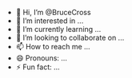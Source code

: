 - 👋 Hi, I’m @BruceCross
- 👀 I’m interested in ...
- 🌱 I’m currently learning ...
- 💞️ I’m looking to collaborate on ...
- 📫 How to reach me ...
- 😄 Pronouns: ...
- ⚡ Fun fact: ...

<!---
BruceCross/BruceCross is a ✨ special ✨ repository because its `README.md` (this file) appears on your GitHub profile.
You can click the Preview link to take a look at your changes.
--->
